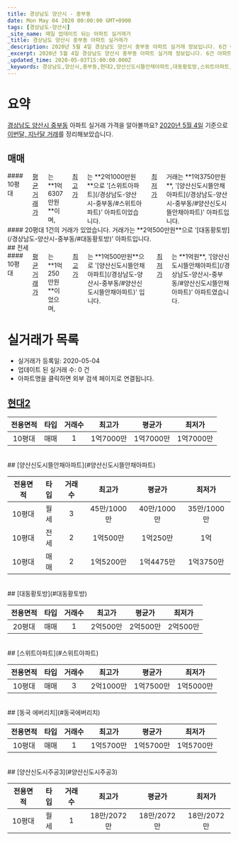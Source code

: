 ```yaml
---
title: 경상남도 양산시 - 중부동
date: Mon May 04 2020 00:00:00 GMT+0900
tags: [경상남도-양산시]
_site_name: 매일 업데이트 되는 아파트 실거래가
_title: 경상남도 양산시 중부동 아파트 실거래가
_description: 2020년 5월 4일 경상남도 양산시 중부동 아파트 실거래 정보입니다. 6건 아파트 정보가 있습니다.
_excerpt: 2020년 5월 4일 경상남도 양산시 중부동 아파트 실거래 정보입니다. 6건 아파트 정보가 있습니다.
_updated_time: 2020-05-03T15:00:00.000Z
_keywords: 경상남도,양산시,중부동,현대2,양산신도시뜰안채아파트,대동황토방,스위트아파트,동국 에버리치,양산신도시주공3
---
```





# 요약
<ins>경상남도 양산시 중부동</ins> 아파트 실거래 가격을 알아볼까요? <ins>2020년 5월 4일</ins> 기준으로 <ins>이번달, 지난달 거래</ins>를 정리해보았습니다.

## 매매
<div class="container">
<div class="six columns" markdown="1">
#### 10평대
<ins>평균 거래가</ins>는 **1억6307만원**이며, <ins>최고가</ins>는 **2억1000만원**으로 '[스위트아파트](/경상남도-양산시-중부동/#스위트아파트)' 아파트이었습니다. <ins>최저가</ins> 거래는 **1억3750만원**, '[양산신도시뜰안채아파트](/경상남도-양산시-중부동/#양산신도시뜰안채아파트)' 아파트입니다.
</div>
<div class="six columns" markdown="1">
#### 20평대
1건의 거래가 있었습니다. 거래가는 **2억500만원**으로 '[대동황토방](/경상남도-양산시-중부동/#대동황토방)' 아파트입니다.
</div>
</div>
## 전세
<div class="container">
<div class="twelve columns" markdown="1">
#### 10평대
<ins>평균 거래가</ins>는 **1억250만원**이었으며, <ins>최고가</ins>는 **1억500만원**으로 '[양산신도시뜰안채아파트](/경상남도-양산시-중부동/#양산신도시뜰안채아파트)' 입니다. <ins>최저가</ins>는 **1억원**, '[양산신도시뜰안채아파트](/경상남도-양산시-중부동/#양산신도시뜰안채아파트)' 아파트였습니다.
</div>
</div>



# 실거래가 목록
- 실거래가 등록일: 2020-05-04
- 업데이트 된 실거래 수: 0 건
- 아파트명을 클릭하면 외부 검색 페이지로 연결됩니다.

## [현대2](#현대2)

|전용면적|타입|거래수|최고가|평균가|최저가|
|:---:|:---:|:---:|:---:|:---:|:---:|
|10평대|<span class="deal-type-1">매매</span>|1|1억7000만|1억7000만|1억7000만|

<br/>
## [양산신도시뜰안채아파트](#양산신도시뜰안채아파트)

|전용면적|타입|거래수|최고가|평균가|최저가|
|:---:|:---:|:---:|:---:|:---:|:---:|
|10평대|<span class="deal-type-3">월세</span>|3|45만/1000만|40만/1000만|35만/1000만|
|10평대|<span class="deal-type-2">전세</span>|2|1억500만|1억250만|1억|
|10평대|<span class="deal-type-1">매매</span>|2|1억5200만|1억4475만|1억3750만|

<br/>
## [대동황토방](#대동황토방)

|전용면적|타입|거래수|최고가|평균가|최저가|
|:---:|:---:|:---:|:---:|:---:|:---:|
|20평대|<span class="deal-type-1">매매</span>|1|2억500만|2억500만|2억500만|

<br/>
## [스위트아파트](#스위트아파트)

|전용면적|타입|거래수|최고가|평균가|최저가|
|:---:|:---:|:---:|:---:|:---:|:---:|
|10평대|<span class="deal-type-1">매매</span>|3|2억1000만|1억7500만|1억5000만|

<br/>
## [동국 에버리치](#동국에버리치)

|전용면적|타입|거래수|최고가|평균가|최저가|
|:---:|:---:|:---:|:---:|:---:|:---:|
|10평대|<span class="deal-type-1">매매</span>|1|1억5700만|1억5700만|1억5700만|

<br/>
## [양산신도시주공3](#양산신도시주공3)

|전용면적|타입|거래수|최고가|평균가|최저가|
|:---:|:---:|:---:|:---:|:---:|:---:|
|10평대|<span class="deal-type-3">월세</span>|1|18만/2072만|18만/2072만|18만/2072만|

<br/>



